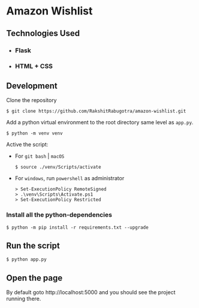 # Amazon Wishlist

## Technologies Used
+ ### Flask
+ ### HTML + CSS

## Development
Clone the repository
```console
$ git clone https://github.com/RakshitRabugotra/amazon-wishlist.git
```

Add a python virtual environment to the root directory same level as `app.py`. 
```console
$ python -m venv venv
```
Active the script:

  + For `git bash` | `macOS`
    ```console
    $ source ./venv/Scripts/activate
    ```

  + For `windows`, run `powershell` as administrator
    ```console
    > Set-ExecutionPolicy RemoteSigned
    > .\venv\Scripts\Activate.ps1
    > Set-ExecutionPolicy Restricted
    ```

### Install all the python-dependencies

```console
$ python -m pip install -r requirements.txt --upgrade
```

## Run the script
```console
$ python app.py
```

## Open the page
By default goto http://localhost:5000 and you should see the project running there.
